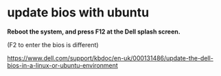 # update bios with ubuntu

__Reboot the system, and press F12 at the Dell splash screen.__

(F2 to enter the bios is different)

https://www.dell.com/support/kbdoc/en-uk/000131486/update-the-dell-bios-in-a-linux-or-ubuntu-environment
